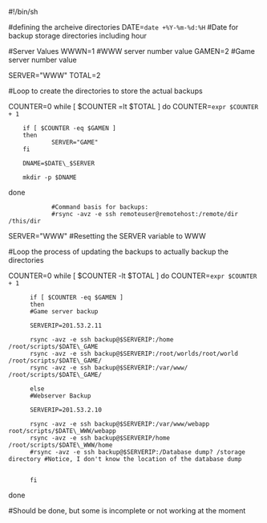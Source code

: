 #!/bin/sh

#defining the archeive directories
DATE=`date +%Y-%m-%d:%H`        #Date for backup storage directories including hour

#Server Values
WWWN=1          #WWW server number value
GAMEN=2         #Game server number value

SERVER="WWW"
TOTAL=2

#Loop to create the directories to store the actual backups

COUNTER=0
while [ $COUNTER =lt $TOTAL ]
do
        COUNTER=`expr $COUNTER + 1`
        
        if [ $COUNTER -eq $GAMEN ]
        then
                SERVER="GAME"
        fi
        
        DNAME=$DATE\_$SERVER
        
        mkdir -p $DNAME
done

                #Command basis for backups:
                #rsync -avz -e ssh remoteuser@remotehost:/remote/dir /this/dir
                
  SERVER="WWW"  #Resetting the SERVER variable to WWW
  
  #Loop the process of updating the backups to actually backup the directories
  
  COUNTER=0
  while [ $COUNTER -lt $TOTAL ]
  do
          COUNTER=`expr $COUNTER + 1`
          
          if [ $COUNTER -eq $GAMEN ]
          then
          #Game server backup
          
          SERVERIP=201.53.2.11
          
          rsync -avz -e ssh backup@$SERVERIP:/home /root/scripts/$DATE\_GAME
          rsync -avz -e ssh backup@$SERVERIP:/root/worlds/root/world /root/scripts/$DATE\_GAME/
          rsync -avz -e ssh backup@$SERVERIP:/var/www/ /root/scripts/$DATE\_GAME/
          
          else
          #Webserver Backup
          
          SERVERIP=201.53.2.10
          
          rsync -avz -e ssh backup@$SERVERIP:/var/www/webapp root/scripts/$DATE\_WWW/webapp
          rsync -avz -e ssh backup@$SERVERIP/home /root/scripts/$DATE\_WWW/home
          #rsync -avz -e ssh backup@$SERVERIP:/Database dump? /storage directory #Notice, I don't know the location of the database dump
          
          
          fi
done

#Should be done, but some is incomplete or not working at the moment
